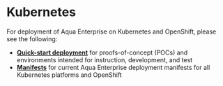 # Kubernetes

For deployment of Aqua Enterprise on Kubernetes and OpenShift, please see the following:

* [**Quick-start deployment**](https://github.com/aquasecurity/deployments/tree/6.2/orchestrators/kubernetes/quick_start) for proofs-of-concept (POCs) and environments intended for instruction, development, and test
* [**Manifests**](https://github.com/aquasecurity/deployments/tree/6.2/orchestrators/kubernetes/manifests) for current Aqua Enterprise deployment manifests for all Kubernetes platforms and OpenShift
